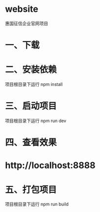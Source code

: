 # website

惠国征信企业官网项目

# 一、下载

# 二、安装依赖
项目根目录下运行
npm install

# 三、启动项目
项目根目录下运行
npm run dev

# 四、查看效果
# http://localhost:8888

# 五、打包项目
项目根目录下运行
npm run build


